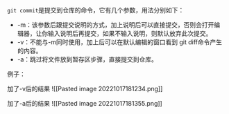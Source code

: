 `git commit`是提交到仓库的命令，它有几个参数，用法分别如下：
- -m：该参数后跟提交说明的方式，加上说明后可以直接提交，否则会打开编辑器，让你输入说明后再提交，如果不输入说明，则默认放弃此次提交。
- -v：不能与-m同时使用，加上后可以在默认编辑的窗口看到 git diff命令产生的内容。
- -a：跳过将文件放到暂存区步骤，直接提交到仓库。

例子：

加了-v后的结果
![[Pasted image 20221017181234.png]]

加了-a后的结果
![[Pasted image 20221017181355.png]]